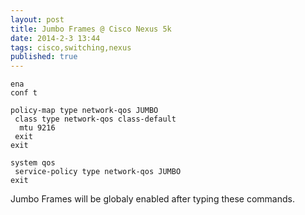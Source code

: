```yaml
---
layout: post
title: Jumbo Frames @ Cisco Nexus 5k
date: 2014-2-3 13:44 
tags: cisco,switching,nexus
published: true
---
```



    ena
    conf t

    policy-map type network-qos JUMBO
     class type network-qos class-default
      mtu 9216
     exit
    exit

    system qos
     service-policy type network-qos JUMBO
    exit


Jumbo Frames will be globaly enabled after typing these commands.